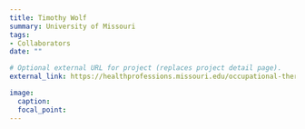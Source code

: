 ```yaml
---
title: Timothy Wolf
summary: University of Missouri
tags:
- Collaborators
date: ""

# Optional external URL for project (replaces project detail page).
external_link: https://healthprofessions.missouri.edu/occupational-therapy/research/faculty-research-labs/performance-participation-and-neurorehabilitation-laboratory/

image:
  caption: 
  focal_point: 
---
```

